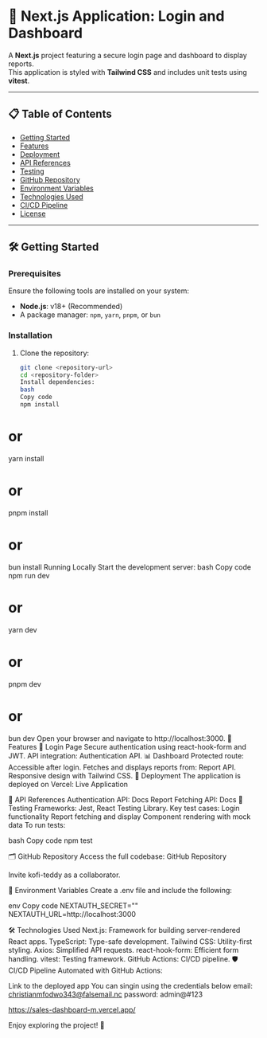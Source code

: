 # 🚀 Next.js Application: Login and Dashboard

A **Next.js** project featuring a secure login page and dashboard to display reports.  
This application is styled with **Tailwind CSS** and includes unit tests using **vitest**.

---

## 📋 Table of Contents

- [Getting Started](#getting-started)
- [Features](#features)
- [Deployment](#deployment)
- [API References](#api-references)
- [Testing](#testing)
- [GitHub Repository](#github-repository)
- [Environment Variables](#environment-variables)
- [Technologies Used](#technologies-used)
- [CI/CD Pipeline](#cicd-pipeline)
- [License](#license)

---

## 🛠️ Getting Started

### Prerequisites

Ensure the following tools are installed on your system:

- **Node.js**: v18+ (Recommended)
- A package manager: `npm`, `yarn`, `pnpm`, or `bun`

### Installation

1. Clone the repository:
   ```bash
   git clone <repository-url>
   cd <repository-folder>
   Install dependencies:
   bash
   Copy code
   npm install
   ```

# or

yarn install

# or

pnpm install

# or

bun install
Running Locally
Start the development server:
bash
Copy code
npm run dev

# or

yarn dev

# or

pnpm dev

# or

bun dev
Open your browser and navigate to http://localhost:3000.
🌟 Features
🔑 Login Page
Secure authentication using react-hook-form and JWT.
API integration:
Authentication API.
📊 Dashboard
Protected route: Accessible after login.
Fetches and displays reports from:
Report API.
Responsive design with Tailwind CSS.
🚀 Deployment
The application is deployed on Vercel:
Live Application

📖 API References
Authentication API:
Docs
Report Fetching API:
Docs
🧪 Testing
Frameworks: Jest, React Testing Library.
Key test cases:
Login functionality
Report fetching and display
Component rendering with mock data
To run tests:

bash
Copy code
npm test

🗂️ GitHub Repository
Access the full codebase:
GitHub Repository

Invite kofi-teddy as a collaborator.

🔧 Environment Variables
Create a .env file and include the following:

env
Copy code
NEXTAUTH_SECRET=""
NEXTAUTH_URL=http://localhost:3000

🛠️ Technologies Used
Next.js: Framework for building server-rendered React apps.
TypeScript: Type-safe development.
Tailwind CSS: Utility-first styling.
Axios: Simplified API requests.
react-hook-form: Efficient form handling.
vitest: Testing framework.
GitHub Actions: CI/CD pipeline.
🛡️ CI/CD Pipeline
Automated with GitHub Actions:

Link to the deployed app
You can singin using the credentials below 
email: christianmfodwo343@falsemail.nc
password: admin@#123

https://sales-dashboard-m.vercel.app/

Enjoy exploring the project! 🎉
